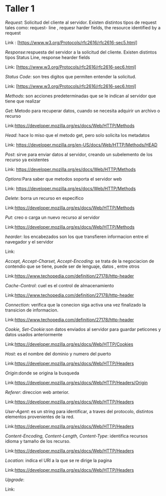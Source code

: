 Taller 1
==========
*Request*: Solicitud del cliente al servidor. Existen distintos tipos de request tales como: request- line , requesr harder fields, the resource identified by a request

Link : [https://www.w3.org/Protocols/rfc2616/rfc2616-sec5.html]

*Response*:respuesta del servidor a la solicitud del cliente. Existen distintos tipos Status Line, response hearder fields

Link: [https://www.w3.org/Protocols/rfc2616/rfc2616-sec6.html]

*Status Code*: son tres digitos que permiten entender la solicitud.

Link: [https://www.w3.org/Protocols/rfc2616/rfc2616-sec6.html]

*Methods*: son acciones predeterminadas que se le indican al servidor que tiene que realizar 

*Get*: Metodo para recuperar datos, cuando se necesita adquirir un archivo o recurso

Link:https://developer.mozilla.org/es/docs/Web/HTTP/Methods

*Head*: hace lo miso que el metodo get, pero solo solicita los metadatos

Link: https://developer.mozilla.org/en-US/docs/Web/HTTP/Methods/HEAD

*Post*: sirve para enviar datos al servidor, creando un subelemento de los recurso ya existentes

Link: https://developer.mozilla.org/es/docs/Web/HTTP/Methods

*Options*:Para saber que metodos soporta el servidor web

Link: https://developer.mozilla.org/es/docs/Web/HTTP/Methods

*Delete*: borra un recurso en especifico

Link:https://developer.mozilla.org/es/docs/Web/HTTP/Methods

*Put*: creo o carga un nuevo recurso al servidor

Link:https://developer.mozilla.org/es/docs/Web/HTTP/Methods

*hearder*: los encabezados son los que transfieren informacion entre el navegador y el servidor

Link:

*Accept, Accept-Charset, Accept-Encoding*: se trata de la negociacion de contendio que se tiene, puede ser de lenguaje, datos , entre otros

Link:https://www.techopedia.com/definition/27178/http-header

*Cache-Control*: cuel es el control de almacenamiento

Link:https://www.techopedia.com/definition/27178/http-header

*Connection*:  verifica que la conecion siga activa una vez finalizado la transicion de informacion.

Link:https://www.techopedia.com/definition/27178/http-header

*Cookie, Set-Cookie*:son datos enviados al servidor para guardar peticones y datos usados anteriormente

Link:https://developer.mozilla.org/es/docs/Web/HTTP/Cookies

*Host*: es el nombre del dominio y numero del puerto

Link:https://developer.mozilla.org/es/docs/Web/HTTP/Headers

*Origin*:donde se origina la busqueda

Link:https://developer.mozilla.org/es/docs/Web/HTTP/Headers/Origin

*Referer*: direccion web anterior.

Link:https://developer.mozilla.org/es/docs/Web/HTTP/Headers

*User-Agent*: es un string para identificar, a traves del protocolo, distintos elementos provenientes de la red.

Link:https://developer.mozilla.org/es/docs/Web/HTTP/Headers

*Content-Encoding, Content-Length, Content-Type*:  identifica recursos idioma y tamaño de los recurso.

Link:https://developer.mozilla.org/es/docs/Web/HTTP/Headers

*Location*: indica el URl a la que se re dirige la pagina

Link:https://developer.mozilla.org/es/docs/Web/HTTP/Headers

*Upgrade*:

Link:
